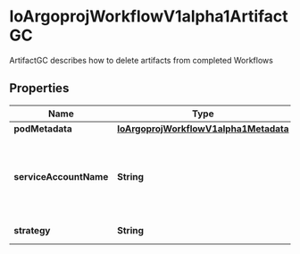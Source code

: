 

# IoArgoprojWorkflowV1alpha1ArtifactGC

ArtifactGC describes how to delete artifacts from completed Workflows

## Properties

Name | Type | Description | Notes
------------ | ------------- | ------------- | -------------
**podMetadata** | [**IoArgoprojWorkflowV1alpha1Metadata**](IoArgoprojWorkflowV1alpha1Metadata.md) |  |  [optional]
**serviceAccountName** | **String** | ServiceAccountName is an optional field for specifying the Service Account that should be assigned to the Pod doing the deletion |  [optional]
**strategy** | **String** | Strategy is the strategy to use. |  [optional]



